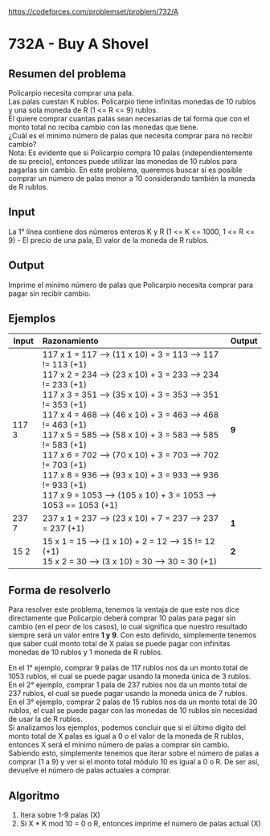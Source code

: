 https://codeforces.com/problemset/problem/732/A

# 732A - Buy A Shovel

## Resumen del problema
Policarpio necesita comprar una pala. \
Las palas cuestan K rublos. Policarpio tiene infinitas monedas de 10 rublos y una sola moneda de R (1 <= R <= 9) rublos. \
Él quiere comprar cuantas palas sean necesarias de tal forma que con el monto total no reciba cambio con las monedas que tiene. \
¿Cuál es el mínimo número de palas que necesita comprar para no recibir cambio? \
Nota: Es evidente que si Policarpio compra 10 palas (independientemente de su precio), entonces puede utilizar las monedas de 10 rublos para pagarlas sin cambio. En este problema, queremos buscar si es posible comprar un número de palas menor a 10 considerando también la moneda de R rublos.

## Input
La 1° línea contiene dos números enteros K y R (1 <= K <= 1000, 1 <= R <= 9) - El precio de una pala, El valor de la moneda de R rublos.

## Output
Imprime el mínimo número de palas que Policarpio necesita comprar para pagar sin recibir cambio.

## Ejemplos
| Input             | Razonamiento  | Output    |
| ----------------- | :------------ | --------- |
| 117 3 | 117 x 1 = 117 --> (11 x 10) + 3 = 113 --> 117 != 113 (+1) <br> 117 x 2 = 234 --> (23 x 10) + 3 = 233 --> 234 != 233 (+1) <br> 117 x 3 = 351 --> (35 x 10) + 3 = 353 --> 351 != 353 (+1) <br> 117 x 4 = 468 --> (46 x 10) + 3 = 463 --> 468 != 463 (+1) <br> 117 x 5 = 585 --> (58 x 10) + 3 = 583 --> 585 != 583 (+1) <br> 117 x 6 = 702 --> (70 x 10) + 3 = 703 --> 702 != 703 (+1) <br> 117 x 8 = 936 --> (93 x 10) + 3 = 933 --> 936 != 933 (+1) <br> 117 x 9 = 1053 --> (105 x 10) + 3 = 1053 --> 1053 == 1053 (+1) | **9** |
| 237 7 | 237 x 1 = 237 --> (23 x 10) + 7 = 237 --> 237 = 237 (+1) | **1** |
| 15 2 | 15 x 1 = 15 --> (1 x 10) + 2 = 12 --> 15 != 12 (+1) <br> 15 x 2 = 30 --> (3 x 10) = 30 --> 30 = 30 (+1) | **2** |

## Forma de resolverlo
Para resolver este problema, tenemos la ventaja de que este nos dice directamente que Policarpio deberá comprar 10 palas para pagar sin cambio (en el peor de los casos), lo cual significa que nuestro resultado siempre será un valor entre **1 y 9**. Con esto definido, simplemente tenemos que saber cuál monto total de X palas se puede pagar con infinitas monedas de 10 rublos y 1 moneda de R rublos. 

En el 1° ejemplo, comprar 9 palas de 117 rublos nos da un monto total de 1053 rublos, el cual se puede pagar usando la moneda única de 3 rublos. \
En el 2° ejemplo, comprar 1 pala de 237 rublos nos da un monto total de 237 rublos, el cual se puede pagar usando la moneda única de 7 rublos. \
En el 3° ejemplo, comprar 2 palas de 15 rublos nos da un monto total de 30 rublos, el cual se puede pagar con las monedas de 10 rublos sin necesidad de usar la de R rublos. \
Si analizamos los ejemplos, podemos concluir que si el último digito del monto total de X palas es igual a 0 o el valor de la moneda de R rublos, entonces X será el mínimo número de palas a comprar sin cambio. Sabiendo esto, simplemente tenemos que iterar sobre el número de palas a comprar (1 a 9) y ver si el monto total módulo 10 es igual a 0 o R. De ser así, devuelve el número de palas actuales a comprar.

## Algoritmo
1) Itera sobre 1-9 palas (X)
2) Si X * K mod 10 = 0 o R, entonces imprime el número de palas actual (X)
